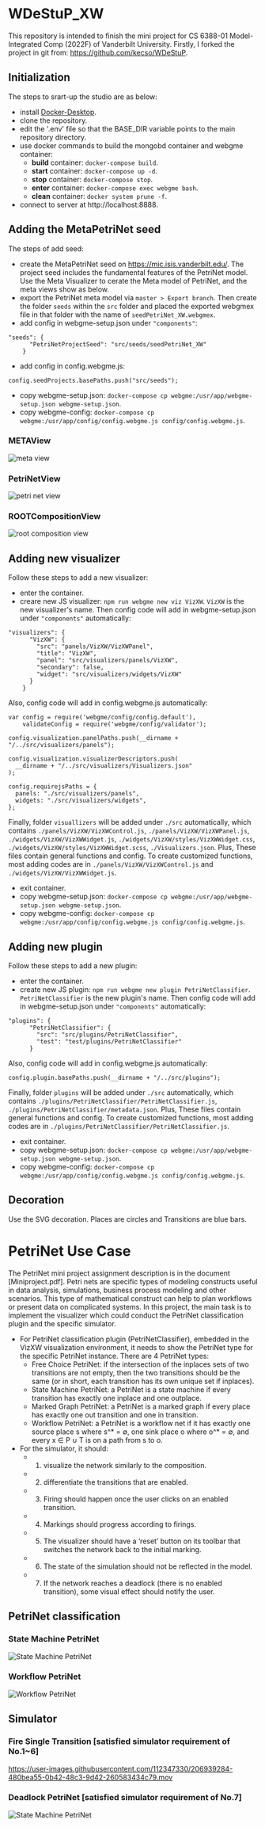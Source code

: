 # WDeStuP_XW
This repository is intended to finish the mini project for CS 6388-01 Model-Integrated Comp (2022F) of Vanderbilt University. Firstly, I forked the project in git from: https://github.com/kecso/WDeStuP.

## Initialization
The steps to srart-up the studio are as below:
- install [Docker-Desktop](https://www.docker.com/products/docker-desktop).
- clone the repository.
- edit the '.env' file so that the BASE_DIR variable points to the main repository directory.
- use docker commands to build the mongobd container and webgme container:
    - **build** container: `docker-compose build`.
    - **start** container: `docker-compose up -d`.
    - **stop** container: `docker-compose stop`.
    - **enter** container: `docker-compose exec webgme bash`.
    - **clean** container: `docker system prune -f`.
- connect to server at http://localhost:8888.

## Adding the MetaPetriNet seed
The steps of add seed:
- create the MetaPetriNet seed on https://mic.isis.vanderbilt.edu/. The project seed includes the fundamental features of the PetriNet model. Use the Meta Visualizer to cerate the Meta model of PetriNet, and the meta views show as below.
- export the PetriNet meta model via `master > Export branch`. Then create the folder `seeds` within the `src` folder and placed the exported webgmex file in that folder with the name of `seedPetriNet_XW.webgmex`.
- add config in webgme-setup.json under `"components"`:
```
"seeds": {
      "PetriNetProjectSeed": "src/seeds/seedPetriNet_XW"
    }
```
- add config in config.webgme.js:
```
config.seedProjects.basePaths.push("src/seeds");
```
- copy webgme-setup.json: `docker-compose cp webgme:/usr/app/webgme-setup.json webgme-setup.json`.
- copy webgme-config: `docker-compose cp webgme:/usr/app/config/config.webgme.js config/config.webgme.js`.

### METAView
![meta view](img/METAView.png)

### PetriNetView
![petri net view](img/PetriNetView.png)

### ROOTCompositionView
![root composition view](img/ROOTCompositionView.png)

## Adding new visualizer
Follow these steps to add a new visualizer:
- enter the container.
- creare new JS visualizer: `npm run webgme new viz VizXW`. `VizXW` is the new visualizer's name.
Then config code will add in webgme-setup.json under `"components"` automatically:
```
"visualizers": {
      "VizXW": {
        "src": "panels/VizXW/VizXWPanel",
        "title": "VizXW",
        "panel": "src/visualizers/panels/VizXW",
        "secondary": false,
        "widget": "src/visualizers/widgets/VizXW"
      }
    }
```
Also, config code will add in config.webgme.js automatically:
```
var config = require('webgme/config/config.default'),
    validateConfig = require('webgme/config/validator');

config.visualization.panelPaths.push(__dirname + "/../src/visualizers/panels");

config.visualization.visualizerDescriptors.push(
  __dirname + "/../src/visualizers/Visualizers.json"
);

config.requirejsPaths = {
  panels: "./src/visualizers/panels",
  widgets: "./src/visualizers/widgets",
};
```
Finally, folder `visuallizers` will be added under `./src` automatically, which contains `./panels/VizXW/VizXWControl.js`, `./panels/VizXW/VizXWPanel.js`, `./widgets/VizXW/VizXWWidget.js`, `./widgets/VizXW/styles/VizXWWidget.css`, `./widgets/VizXW/styles/VizXWWidget.scss`, `./Visualizers.json`. Plus, These files contain general functions and config. To create customized functions, most adding codes are in `./panels/VizXW/VizXWControl.js` and `./widgets/VizXW/VizXWWidget.js`.
- exit container.
- copy webgme-setup.json: `docker-compose cp webgme:/usr/app/webgme-setup.json webgme-setup.json`.
- copy webgme-config: `docker-compose cp webgme:/usr/app/config/config.webgme.js config/config.webgme.js`.

## Adding new plugin
Follow these steps to add a new plugin:
- enter the container.
- create new JS plugin: `npm run webgme new plugin PetriNetClassifier`. `PetriNetClassifier` is the new plugin's name.
Then config code will add in webgme-setup.json under `"components"` automatically:
```
"plugins": {
      "PetriNetClassifier": {
        "src": "src/plugins/PetriNetClassifier",
        "test": "test/plugins/PetriNetClassifier"
      }
```
Also, config code will add in config.webgme.js automatically:
```
config.plugin.basePaths.push(__dirname + "/../src/plugins");
```
Finally, folder `plugins` will be added under `./src` automatically, which contains `./plugins/PetriNetClassifier/PetriNetClassifier.js`, `./plugins/PetriNetClassifier/metadata.json`. Plus, These files contain general functions and config. To create customized functions, most adding codes are in `./plugins/PetriNetClassifier/PetriNetClassifier.js`.
- exit container.
- copy webgme-setup.json: `docker-compose cp webgme:/usr/app/webgme-setup.json webgme-setup.json`.
- copy webgme-config: `docker-compose cp webgme:/usr/app/config/config.webgme.js config/config.webgme.js`.

## Decoration
Use the SVG decoration. Places are circles and Transitions are blue bars.

# PetriNet Use Case
The PetriNet mini project assignment description is in the document [Miniproject.pdf]. Petri nets are specific types of modeling constructs useful in data analysis, simulations, business process modeling and other scenarios. This type of mathematical construct can help to plan workflows or present data on complicated systems.
In this project, the main task is to implement the visualizer which could conduct the PetriNet classification plugin and the specific simulator.
- For PetriNet classification plugin (PetriNetClassifier), embedded in the VizXW visualization environment, it needs to show the PetriNet type for the specific PetriNet instance. There are 4 PetriNet types:
    - Free Choice PetriNet: if the intersection of the inplaces sets of two transitions are not empty, then the two transitions should be the same (or in short, each transition has its own unique set if inplaces).
    - State Machine PetriNet: a PetriNet is a state machine if every transition has exactly one inplace and one outplace.
    - Marked Graph PetriNet: a PetriNet is a marked graph if every place has exactly one out transition and one in transition.
    - Workflow PetriNet: a PetriNet is a workflow net if it has exactly one source place s where s^* = ∅, one sink place o where o^* = ∅, and every x ∈ P ∪ T is on a path from s to o.
- For the simulator, it should:
    - 1. visualize the network similarly to the composition.
    - 2. differentiate the transitions that are enabled.
    - 3. Firing should happen once the user clicks on an enabled transition.
    - 4. Markings should progress according to firings.
    - 5. The visualizer should have a ‘reset’ button on its toolbar that switches the network back to the initial marking.
    - 6. The state of the simulation should not be reflected in the model.
    - 7. If the network reaches a deadlock (there is no enabled transition), some visual effect should notify the user.

## PetriNet classification
### State Machine PetriNet
![State Machine PetriNet](img/StateMachine_PetriNet.png)

### Workflow PetriNet
![Workflow PetriNet](img/Workflow_PetriNet.png)

## Simulator
### Fire Single Transition [satisfied simulator requirement of No.1~6]
https://user-images.githubusercontent.com/112347330/206939284-480bea55-0b42-48c3-9d42-260583434c79.mov

### Deadlock PetriNet [satisfied simulator requirement of No.7]
![State Machine PetriNet](img/StateMachine_PetriNet.png)

